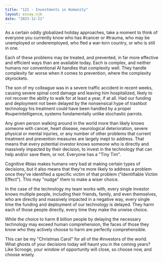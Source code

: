 ```yaml
---
title: "121 - Investments in Humanity"
layout: essay.njk
date: "2023-12-21"
---
```


As a certain oddly globalized holiday approaches, take a moment to think of everyone you currently know who has #cancer or #trauma, who may be unemployed or underemployed, who fled a war-torn country, or who is still in one.

Each of these problems may be treated, and prevented, in far more effective and efficient ways than are available today. Each is complex, and neither humans nor conventional AI handles that complexity well. They handle complexity far worse when it comes to prevention, where the complexity skyrockets.

The son of my colleague was in a severe traffic accident in recent weeks, causing severe spinal cord damage and leaving him hospitalized, likely to not recover the ability to walk for at least a year, if at all. Had our funding and deployment not been delayed by the nonsensical hype of trashbot technology his treatment could have been handled by a proper #superintelligence, systems fundamentally unlike stochastic parrots.

Any given person walking around in the world more than likely knows someone with cancer, heart disease, neurological deterioration, severe physical or mental injuries, or any number of other problems that current treatment and prevention measures are largely inept to address. That means that every potential investor knows someone who is directly and massively impacted by their decision, to invest in the technology that can help and/or save them, or not. Everyone has a "Tiny Tim".

Cognitive #bias makes humans very bad at making certain types of decisions, but it also means that they're more likely to address a problem once they've identified a specific victim of that problem ("Identifiable Victim Effect"). This may "nudge" them to make a wiser choice.

In the case of the technology my team works with, every single investor knows multiple people, including their friends, family, and even themselves, who are directly and massively impacted in a negative way, every single time the funding and deployment of our technology is delayed. They harm each of those people directly, every time they make the unwise choice.

While the choice to harm 8 billion people by delaying the necessary technology may exceed human comprehension, the faces of those they know who they actively choose to harm are perfectly comprehensible.

This can be my "Christmas Carol" for all of the #investors of the world. What ghosts of your decisions today will haunt you in the coming years? Like Scrooge, your window of opportunity will close, so choose now, and choose wisely.
